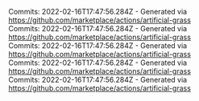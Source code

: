 Commits: 2022-02-16T17:47:56.284Z - Generated via https://github.com/marketplace/actions/artificial-grass
<br>
Commits: 2022-02-16T17:47:56.284Z - Generated via https://github.com/marketplace/actions/artificial-grass
<br>
Commits: 2022-02-16T17:47:56.284Z - Generated via https://github.com/marketplace/actions/artificial-grass
<br>
Commits: 2022-02-16T17:47:56.284Z - Generated via https://github.com/marketplace/actions/artificial-grass
<br>
Commits: 2022-02-16T17:47:56.284Z - Generated via https://github.com/marketplace/actions/artificial-grass
<br>
